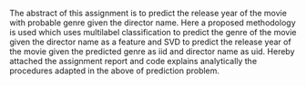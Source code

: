 The abstract of this assignment is to predict the release year of the movie with probable genre given the director name. Here a proposed methodology is used which uses multilabel classification to predict the genre of the movie given the director name as a feature and SVD to predict the release year of the movie given the predicted genre as iid and director name as uid. Hereby attached the assignment report and code explains analytically the procedures adapted in the above of prediction problem. 
